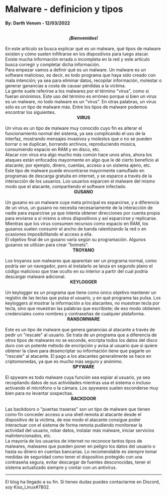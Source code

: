 # Malware - definicion y tipos
<b>By: Darth Venom - 12/03/2022</b>
<br>
<br>
<center><b>¡Bienvenidos!</b></center>
<br>
En este artículo se busca explicar qué es un malware, qué tipos de malware existen y cómo suelen infiltrarse en los dispositivos para luego atacar. Existe mucha información errada o incompleta en la red y este artículo busca corregir y completar dicha información.
<br>
Para empezar vamos a definir qué es un malware. Un malware es un software malicioso, es decir, es todo programa que haya sido creado con mala intención; ya sea para eliminar datos, recopilar información, molestar o generar ganancias a costa de causar pérdidas a la víctima.
<br>
La gente suele referirse a los malwares por el término "virus", como si fueran sinónimos. Este uso del término es erróneo porque si bien un virus es un malware, no todo malware es un "virus". En otras palabras, un virus sólo es un tipo de malware más. Entre los tipos de malware podemos encontrar los siguientes.
<br>
<center><b>VIRUS</b></center>
<br>
Un virus es un tipo de malware muy conocido cuyo fin es alterar el funcionamiento normal del sistema, ya sea complicando el uso de la interfaz, mostrando mensajes invasivos y molestos que o no se pueden borrar o se duplican, borrando archivos, reproduciendo música, consumiendo espacio en RAM y en disco, etc.
<br>
Atacar con virus era algo mucho más común hace unos años, ahora los ataques están enfocados mayormente en algo que le dé cierto beneficio al atacante; por ejemplo, dinero, cuentas, acceso a un sistema ajeno, etc.
<br>
Este tipo de malware puede encontrarse mayormente camuflado en programas de descarga gratuita en internet, y se esparce a través de la interacción de los usuarios. Los usuarios esparcen el malware del mismo modo que el atacante, compartiendo el software infectado.
<br>
<center><b>GUSANO</b></center>
<br>
Un gusano es un malware cuya meta principal es esparcirse, y a diferencia de un virus, un gusano no necesita necesariamente de la interacción de nadie para esparcirse ya que intenta obtener direcciones por cuenta propia para enviarse a sí mismo a otros dispositivos y así esparcirse y replicarse. Mientras que los virus consumen recursos como espacio en RAM, los gusanos suelen consumir el ancho de banda ralentizando la red o en ocasiones imposibilitando el acceso a ella.
<br>
El objetivo final de un gusano varía según su programación. Algunos gusanos se utilizan para crear "botnets".
<center><b>TROYANO</b></center>
<br>
Los troyanos son malwares que aparentan ser un programa normal, como podría ser un navegador, pero al instalarlo se lanza en segundo plano el código malicioso que trae oculto en su interior a partir del cual podría descargar malware adicional.
<br>
<center><b>KEYLOGGER</b></center>
<br>
Un keylogger es un programa que tiene como único objetivo mantener un registro de las teclas que pulsa el usuario, y en qué programa las pulsa. Los keyloggers al mostrar la información a los atacantes, no muestran tecla por tecla, sino que muestran las palabras que escribiste; de eso modo obtienen credenciales como nombres y contraseñas de cualquier plataforma.
<br>
<center><b>RANSOMWARE</b></center>
<br>
Este es un tipo de malware que genera ganancias al atacante a través de pedir un "rescate" al usuario. Se trata de un programa que a diferencia de otros tipos de malwares no se esconde, encripta todos los datos del disco duro con un potente método de encripción y avisa al usuario que si quiere obtener la clave para desencriptar su información tiene que pagarle un "rescate" al atacante. El pago a los atacantes generalmente se hace en criptomonedas, ya que es mucho más seguro y anónimo.
<br>
<center><b>SPYWARE</b></center>
<br>
El spyware es todo malware cuya función sea espiar al usuario, ya sea recopilando datos de sus actividades mientras usa el sistema o incluso activando el micrófono o la cámara. Los spywares suelen esconderse muy bien para no levantar sospechas.
<br>
<center><b>BACKDOOR</b></center>
<br>
Las backdoors o "puertas traseras" son un tipo de malware que tienen como fin conceder acceso a una shell remota al atacante desde el dispositivo de la víctima, de ese modo el atacante consigue poder interactuar con el sistema de forma remota pudiendo monitorear la actividad del usuario, robar datos, instalar más malware, iniciar servicios malintencionados, etc.
<br>
La mayoría de los usuarios de internet no reconoce tantos tipos de malwares, malwares que pueden poner en peligro los datos del usuario o hasta su dinero en cuentas bancarias. Lo recomendable es siempre tomar medidas de seguridad como tener el dispositivo protegido con una contraseña segura, evitar descargar de fuentes desconocidas, tener el sistema actualizado siempre y contar con un antivirus.
<br>
<hr>
El blog ha llegado a su fin. Si tienes dudas puedes contactarme en Discord, soy Kiss_Linux#7802.
